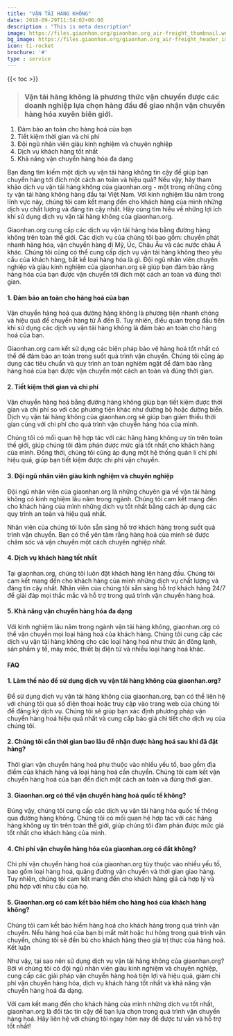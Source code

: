```yaml
---
title: "VẬN TẢI HÀNG KHÔNG"
date: 2018-09-29T11:54:02+06:00
description : "This is meta description"
image: https://files.giaonhan.org/giaonhan.org_air-freight_thumbnail.webp
bg_image: https://files.giaonhan.org/giaonhan.org_air-freight_header_img.webp
icon: ti-rocket
brochure: '#'
type : service
---
```

{{< toc >}}

>### Vận tải hàng không là phương thức vận chuyển được các doanh nghiệp lựa chọn hàng đầu để giao nhận vận chuyển hàng hóa xuyên biên giới.

1. Đảm bảo an toàn cho hàng hoá của bạn
2. Tiết kiệm thời gian và chi phí
3. Đội ngũ nhân viên giàu kinh nghiệm và chuyên nghiệp
4. Dịch vụ khách hàng tốt nhất
5. Khả năng vận chuyển hàng hóa đa dạng

Bạn đang tìm kiếm một dịch vụ vận tải hàng không tin cậy để giúp bạn chuyển hàng tới đích một cách an toàn và hiệu quả? Nếu vậy, hãy tham khảo dịch vụ vận tải hàng không của giaonhan.org - một trong những công ty vận tải hàng không hàng đầu tại Việt Nam. Với kinh nghiệm lâu năm trong lĩnh vực này, chúng tôi cam kết mang đến cho khách hàng của mình những dịch vụ chất lượng và đáng tin cậy nhất. Hãy cùng tìm hiểu về những lợi ích khi sử dụng dịch vụ vận tải hàng không của giaonhan.org.

Giaonhan.org cung cấp các dịch vụ vận tải hàng hóa bằng đường hàng không trên toàn thế giới. Các dịch vụ của chúng tôi bao gồm: chuyển phát nhanh hàng hóa, vận chuyển hàng đi Mỹ, Úc, Châu Âu và các nước châu Á khác. Chúng tôi cũng có thể cung cấp dịch vụ vận tải hàng không theo yêu cầu của khách hàng, bất kể loại hàng hóa là gì. Đội ngũ nhân viên chuyên nghiệp và giàu kinh nghiệm của giaonhan.org sẽ giúp bạn đảm bảo rằng hàng hóa của bạn được vận chuyển tới đích một cách an toàn và đúng thời gian.

#### 1. Đảm bảo an toàn cho hàng hoá của bạn

Vận chuyển hàng hoá qua đường hàng không là phương tiện nhanh chóng và hiệu quả để chuyển hàng từ A đến B. Tuy nhiên, điều quan trọng đầu tiên khi sử dụng các dịch vụ vận tải hàng không là đảm bảo an toàn cho hàng hoá của bạn.

Giaonhan.org cam kết sử dụng các biện pháp bảo vệ hàng hoá tốt nhất có thể để đảm bảo an toàn trong suốt quá trình vận chuyển. Chúng tôi cũng áp dụng các tiêu chuẩn và quy trình an toàn nghiêm ngặt để đảm bảo rằng hàng hoá của bạn được vận chuyển một cách an toàn và đúng thời gian.
#### 2. Tiết kiệm thời gian và chi phí

Vận chuyển hàng hoá bằng đường hàng không giúp bạn tiết kiệm được thời gian và chi phí so với các phương tiện khác như đường bộ hoặc đường biển. Dịch vụ vận tải hàng không của giaonhan.org sẽ giúp bạn giảm thiểu thời gian cùng với chi phí cho quá trình vận chuyển hàng hóa của mình.

Chúng tôi có mối quan hệ hợp tác với các hãng hàng không uy tín trên toàn thế giới, giúp chúng tôi đàm phán được mức giá tốt nhất cho khách hàng của mình. Đồng thời, chúng tôi cũng áp dụng một hệ thống quản lí chi phí hiệu quả, giúp bạn tiết kiệm được chi phí vận chuyển.
#### 3. Đội ngũ nhân viên giàu kinh nghiệm và chuyên nghiệp

Đội ngũ nhân viên của giaonhan.org là những chuyên gia về vận tải hàng không có kinh nghiệm lâu năm trong ngành. Chúng tôi cam kết mang đến cho khách hàng của mình những dịch vụ tốt nhất bằng cách áp dụng các quy trình an toàn và hiệu quả nhất.

Nhân viên của chúng tôi luôn sẵn sàng hỗ trợ khách hàng trong suốt quá trình vận chuyển. Bạn có thể yên tâm rằng hàng hoá của mình sẽ được chăm sóc và vận chuyển một cách chuyên nghiệp nhất.
#### 4. Dịch vụ khách hàng tốt nhất

Tại giaonhan.org, chúng tôi luôn đặt khách hàng lên hàng đầu. Chúng tôi cam kết mang đến cho khách hàng của mình những dịch vụ chất lượng và đáng tin cậy nhất. Nhân viên của chúng tôi sẵn sàng hỗ trợ khách hàng 24/7 để giải đáp mọi thắc mắc và hỗ trợ trong quá trình vận chuyển hàng hoá.
#### 5. Khả năng vận chuyển hàng hóa đa dạng

Với kinh nghiệm lâu năm trong ngành vận tải hàng không, giaonhan.org có thể vận chuyển mọi loại hàng hoá của khách hàng. Chúng tôi cung cấp các dịch vụ vận tải hàng không cho các loại hàng hoá như thức ăn đông lạnh, sản phẩm y tế, máy móc, thiết bị điện tử và nhiều loại hàng hoá khác.
#### FAQ
#### 1. Làm thế nào để sử dụng dịch vụ vận tải hàng không của giaonhan.org?

Để sử dụng dịch vụ vận tải hàng không của giaonhan.org, bạn có thể liên hệ với chúng tôi qua số điện thoại hoặc truy cập vào trang web của chúng tôi để đăng ký dịch vụ. Chúng tôi sẽ giúp bạn xác định phương pháp vận chuyển hàng hoá hiệu quả nhất và cung cấp báo giá chi tiết cho dịch vụ của chúng tôi.
#### 2. Chúng tôi cần thời gian bao lâu để nhận được hàng hoá sau khi đã đặt hàng?

Thời gian vận chuyển hàng hoá phụ thuộc vào nhiều yếu tố, bao gồm địa điểm của khách hàng và loại hàng hoá cần chuyển. Chúng tôi cam kết vận chuyển hàng hoá của bạn đến đích một cách an toàn và đúng thời gian.
#### 3. Giaonhan.org có thể vận chuyển hàng hoá quốc tế không?

Đúng vậy, chúng tôi cung cấp các dịch vụ vận tải hàng hóa quốc tế thông qua đường hàng không. Chúng tôi có mối quan hệ hợp tác với các hãng hàng không uy tín trên toàn thế giới, giúp chúng tôi đàm phán được mức giá tốt nhất cho khách hàng của mình.
#### 4. Chi phí vận chuyển hàng hóa của giaonhan.org có đắt không?

Chi phí vận chuyển hàng hoá của giaonhan.org tùy thuộc vào nhiều yếu tố, bao gồm loại hàng hoá, quãng đường vận chuyển và thời gian giao hàng. Tuy nhiên, chúng tôi cam kết mang đến cho khách hàng giá cả hợp lý và phù hợp với nhu cầu của họ.
#### 5. Giaonhan.org có cam kết bảo hiểm cho hàng hoá của khách hàng không?

Chúng tôi cam kết bảo hiểm hàng hoá cho khách hàng trong quá trình vận chuyển. Nếu hàng hoá của bạn bị mất mát hoặc hư hỏng trong quá trình vận chuyển, chúng tôi sẽ đền bù cho khách hàng theo giá trị thực của hàng hoá.
Kết luận

Như vậy, tại sao nên sử dụng dịch vụ vận tải hàng không của giaonhan.org? Bởi vì chúng tôi có đội ngũ nhân viên giàu kinh nghiệm và chuyên nghiệp, cung cấp các giải pháp vận chuyển hàng hoá tiện lợi và hiệu quả, giảm chi phí vận chuyển hàng hóa, dịch vụ khách hàng tốt nhất và khả năng vận chuyển hàng hoá đa dạng.

Với cam kết mang đến cho khách hàng của mình những dịch vụ tốt nhất, giaonhan.org là đối tác tin cậy để bạn lựa chọn trong quá trình vận chuyển hàng hoá. Hãy liên hệ với chúng tôi ngay hôm nay để được tư vấn và hỗ trợ tốt nhất!
